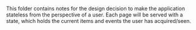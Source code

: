 This folder contains notes for the design decision to make the application stateless from the perspective of a user.
Each page will be served with a state, which holds the current items and events the user has acquired/seen.